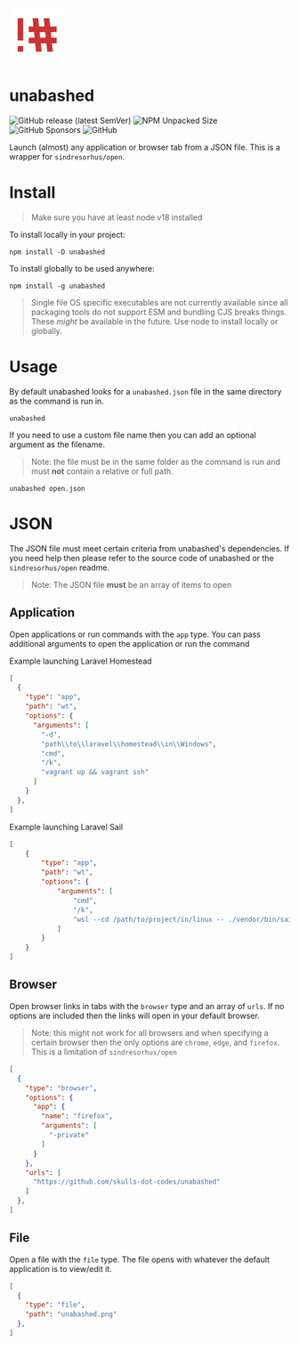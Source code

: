 ![unabashed](https://github.com/skulls-dot-codes/unabashed/blob/main/unabashed.png?raw=true)

# unabashed

![GitHub release (latest SemVer)](https://img.shields.io/github/v/release/skulls-dot-codes/unabashed?style=flat-square)
![NPM Unpacked Size](https://img.shields.io/npm/unpacked-size/unabashed?style=flat-square)
![GitHub Sponsors](https://img.shields.io/github/sponsors/skulls-dot-codes?style=flat-square)
![GitHub](https://img.shields.io/github/license/endevr-io/wsl-api?style=flat-square)

Launch (almost) any application or browser tab from a JSON file. This is a wrapper for `sindresorhus/open`.

# Install

> Make sure you have at least node v18 installed

To install locally in your project:

```shell
npm install -D unabashed
```

To install globally to be used anywhere:

```shell
npm install -g unabashed
```

> Single file OS specific executables are not currently available since all packaging tools do not support ESM and bundling CJS breaks things. These *might* be available in the future. Use node to install locally or globally.

# Usage

By default unabashed looks for a `unabashed.json` file in the same directory as the command is run in.

```shell
unabashed
```

If you need to use a custom file name then you can add an optional argument as the filename.

> Note: the file must be in the same folder as the command is run and must **not** contain a relative or full path.

```shell
unabashed open.json
```

# JSON

The JSON file must meet certain criteria from unabashed's dependencies. If you need help then please refer to the source code of unabashed or the `sindresorhus/open` readme.

> Note: The JSON file **must** be an array of items to open

## Application

Open applications or run commands with the `app` type. You can pass additional arguments to open the application or run the command

Example launching Laravel Homestead
```json
[
  {
    "type": "app",
    "path": "wt",
    "options": {
      "arguments": [
        "-d",
        "path\\to\\laravel\\homestead\\in\\Windows",
        "cmd",
        "/k",
        "vagrant up && vagrant ssh"
      ]
    }
  },
]
```

Example launching Laravel Sail
```json
[
    {
        "type": "app",
        "path": "wt",
        "options": {
            "arguments": [
                "cmd",
                "/k",
                "wsl --cd /path/to/project/in/linux -- ./vendor/bin/sail up"
            ]
        }
    }
]
```

## Browser

Open browser links in tabs with the `browser` type and an array of `urls`. If no options are included then the links will open in your default browser.

> Note: this might not work for all browsers and when specifying a certain browser then the only options are `chrome`, `edge`, and `firefox`. This is a limitation of `sindresorhus/open`

```json
[
  {
    "type": "browser",
    "options": {
      "app": {
        "name": "firefox",
        "arguments": [
          "-private"
        ]
      }
    },
    "urls": [
      "https://github.com/skulls-dot-codes/unabashed"
    ]
  },
]
```

## File

Open a file with the `file` type. The file opens with whatever the default application is to view/edit it.

```json
[
  {
    "type": "file",
    "path": "unabashed.png"
  },
]
```